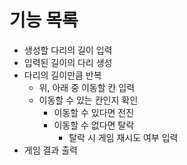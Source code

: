 # 기능 목록
* 생성할 다리의 길이 입력
* 입력된 길이의 다리 생성
* 다리의 길이만큼 반복
  + 위, 아래 중 이동할 칸 입력
  + 이동할 수 있는 칸인지 확인
    - 이동할 수 있다면 전진
    - 이동할 수 없다면 탈락
      - 탈락 시 게임 재시도 여부 입력
* 게임 결과 출력